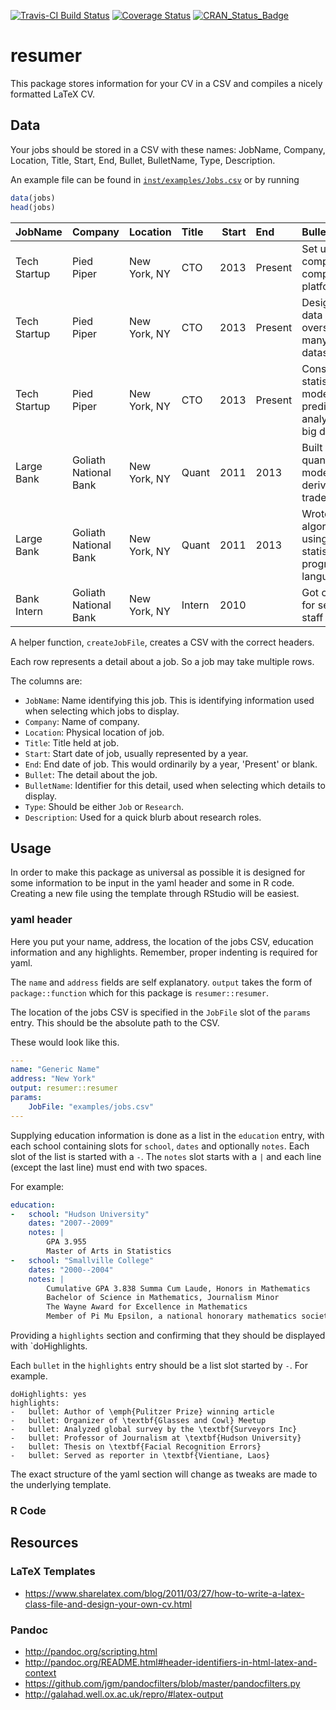 <!-- README.md is generated from README.Rmd. Please edit that file -->
[![Travis-CI Build Status](https://travis-ci.org/jaredlander/resumer.svg?branch=master)](https://travis-ci.org/jaredlander/resumer) [![Coverage Status](https://img.shields.io/codecov/c/github/jaredlander/resumer/master.svg)](https://codecov.io/github/jaredlander/resumer?branch=master) [![CRAN\_Status\_Badge](http://www.r-pkg.org/badges/version/resumer)](http://cran.r-project.org/package=resumer)

resumer
=======

This package stores information for your CV in a CSV and compiles a nicely formatted LaTeX CV.

Data
----

Your jobs should be stored in a CSV with these names: JobName, Company, Location, Title, Start, End, Bullet, BulletName, Type, Description.

An example file can be found in [`inst/examples/Jobs.csv`](https://github.com/jaredlander/resumer/blob/master/inst/examples/Jobs.csv) or by running

``` r
data(jobs)
head(jobs)
```

| JobName      | Company               | Location     | Title  |  Start| End     | Bullet                                                              |  BulletName| Type | Description |
|:-------------|:----------------------|:-------------|:-------|------:|:--------|:--------------------------------------------------------------------|-----------:|:-----|:------------|
| Tech Startup | Pied Piper            | New York, NY | CTO    |   2013| Present | Set up company's computing platform                                 |           1| Job  |             |
| Tech Startup | Pied Piper            | New York, NY | CTO    |   2013| Present | Designed data strategy overseeing many datasources                  |           2| Job  |             |
| Tech Startup | Pied Piper            | New York, NY | CTO    |   2013| Present | Constructed statistical models for predictive analytics of big data |           3| Job  |             |
| Large Bank   | Goliath National Bank | New York, NY | Quant  |   2011| 2013    | Built quantitative models for derivatives trades                    |           1| Job  |             |
| Large Bank   | Goliath National Bank | New York, NY | Quant  |   2011| 2013    | Wrote algorithms using the R statistical programming language       |           2| Job  |             |
| Bank Intern  | Goliath National Bank | New York, NY | Intern |   2010|         | Got coffee for senior staff                                         |           1| Job  |             |

A helper function, `createJobFile`, creates a CSV with the correct headers.

Each row represents a detail about a job. So a job may take multiple rows.

The columns are:

-   `JobName`: Name identifying this job. This is identifying information used when selecting which jobs to display.
-   `Company`: Name of company.
-   `Location`: Physical location of job.
-   `Title`: Title held at job.
-   `Start`: Start date of job, usually represented by a year.
-   `End`: End date of job. This would ordinarily by a year, 'Present' or blank.
-   `Bullet`: The detail about the job.
-   `BulletName`: Identifier for this detail, used when selecting which details to display.
-   `Type`: Should be either `Job` or `Research`.
-   `Description`: Used for a quick blurb about research roles.

Usage
-----

In order to make this package as universal as possible it is designed for some information to be input in the yaml header and some in R code. Creating a new file using the template through RStudio will be easiest.

### yaml header

Here you put your name, address, the location of the jobs CSV, education information and any highlights. Remember, proper indenting is required for yaml.

The `name` and `address` fields are self explanatory. `output` takes the form of `package::function` which for this package is `resumer::resumer`.

The location of the jobs CSV is specified in the `JobFile` slot of the `params` entry. This should be the absolute path to the CSV.

These would look like this.

``` yaml
---
name: "Generic Name"
address: "New York"
output: resumer::resumer
params:
    JobFile: "examples/jobs.csv"
---
```

Supplying education information is done as a list in the `education` entry, with each school containing slots for `school`, `dates` and optionally `notes`. Each slot of the list is started with a `-`. The `notes` slot starts with a `|` and each line (except the last line) must end with two spaces.

For example:

``` yaml
education:
-   school: "Hudson University"
    dates: "2007--2009"
    notes: |
        GPA 3.955  
        Master of Arts in Statistics
-   school: "Smallville College"
    dates: "2000--2004"
    notes: |
        Cumulative GPA 3.838 Summa Cum Laude, Honors in Mathematics  
        Bachelor of Science in Mathematics, Journalism Minor  
        The Wayne Award for Excellence in Mathematics  
        Member of Pi Mu Epsilon, a national honorary mathematics society
```

Providing a `highlights` section and confirming that they should be displayed with \`doHighlights.

Each `bullet` in the `highlights` entry should be a list slot started by `-`. For example.

    doHighlights: yes
    highlights:
    -   bullet: Author of \emph{Pulitzer Prize} winning article
    -   bullet: Organizer of \textbf{Glasses and Cowl} Meetup
    -   bullet: Analyzed global survey by the \textbf{Surveyors Inc}
    -   bullet: Professor of Journalism at \textbf{Hudson University}
    -   bullet: Thesis on \textbf{Facial Recognition Errors}
    -   bullet: Served as reporter in \textbf{Vientiane, Laos}

The exact structure of the yaml section will change as tweaks are made to the underlying template.

### R Code

Resources
---------

### LaTeX Templates

-   <https://www.sharelatex.com/blog/2011/03/27/how-to-write-a-latex-class-file-and-design-your-own-cv.html>

### Pandoc

-   <http://pandoc.org/scripting.html>
-   <http://pandoc.org/README.html#header-identifiers-in-html-latex-and-context>
-   <https://github.com/jgm/pandocfilters/blob/master/pandocfilters.py>
-   <http://galahad.well.ox.ac.uk/repro/#latex-output>
